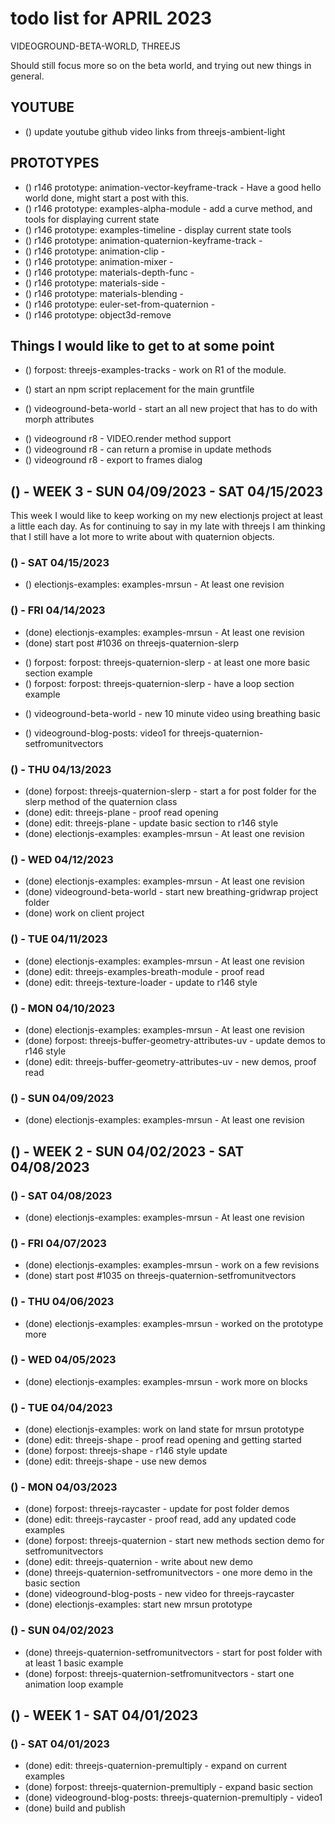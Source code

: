 # todo list for APRIL 2023

VIDEOGROUND-BETA-WORLD, THREEJS

Should still focus more so on the beta world, and trying out new things in general.

## YOUTUBE
* () update youtube github video links from threejs-ambient-light

## PROTOTYPES
* () r146 prototype: animation-vector-keyframe-track - Have a good hello world done, might start a post with this.
* () r146 prototype: examples-alpha-module - add a curve method, and tools for displaying current state
* () r146 prototype: examples-timeline - display current state tools
* () r146 prototype: animation-quaternion-keyframe-track -
* () r146 prototype: animation-clip -
* () r146 prototype: animation-mixer -
* () r146 prototype: materials-depth-func -
* () r146 prototype: materials-side - 
* () r146 prototype: materials-blending - 
* () r146 prototype: euler-set-from-quaternion -
* () r146 prototype: object3d-remove 

## Things I would like to get to at some point
<!-- forpost/tracks r1 and demos -->
* () forpost: threejs-examples-tracks - work on R1 of the module.
<!-- blog_posts npm script -->
* () start an npm script replacement for the main gruntfile 
<!-- videoground content -->
* () videoground-beta-world - start an all new project that has to do with morph attributes
<!-- videoground R8 -->
* () videoground r8 - VIDEO.render method support
* () videoground r8 - can return a promise in update methods
* () videoground r8 - export to frames dialog


<!-------- ----------
-- WEEK 3
---------- --------->
## () - WEEK 3 - SUN 04/09/2023 - SAT 04/15/2023

This week I would like to keep working on my new electionjs project at least a little each day. As for continuing to say in my late with threejs I am thinking that I still have a lot more to write about with quaternion objects.

### () - SAT 04/15/2023
<!-- electionjs examples -->
* () electionjs-examples: examples-mrsun - At least one revision

### () - FRI 04/14/2023
* (done) electionjs-examples: examples-mrsun - At least one revision
* (done) start post #1036 on threejs-quaternion-slerp
<!-- forpost/new -->
* () forpost: forpost: threejs-quaternion-slerp - at least one more basic section example
* () forpost: forpost: threejs-quaternion-slerp - have a loop section example
<!-- videoground-beta-world -->
* () videoground-beta-world - new 10 minute video using breathing basic
<!-- videoground-blog-posts -->
* () videoground-blog-posts: video1 for threejs-quaternion-setfromunitvectors

### () - THU 04/13/2023
* (done) forpost: threejs-quaternion-slerp - start a for post folder for the slerp method of the quaternion class
* (done) edit: threejs-plane - proof read opening
* (done) edit: threejs-plane - update basic section to r146 style
* (done) electionjs-examples: examples-mrsun - At least one revision

### () - WED 04/12/2023
* (done) electionjs-examples: examples-mrsun - At least one revision
* (done) videoground-beta-world - start new breathing-gridwrap project folder
* (done) work on client project

### () - TUE 04/11/2023
* (done) electionjs-examples: examples-mrsun - At least one revision
* (done) edit: threejs-examples-breath-module - proof read
* (done) edit: threejs-texture-loader - update to r146 style

### () - MON 04/10/2023
* (done) electionjs-examples: examples-mrsun - At least one revision
* (done) forpost: threejs-buffer-geometry-attributes-uv - update demos to r146 style
* (done) edit: threejs-buffer-geometry-attributes-uv - new demos, proof read

### () - SUN 04/09/2023
* (done) electionjs-examples: examples-mrsun - At least one revision


<!-------- ----------
-- WEEK 2
---------- --------->
## () - WEEK 2 - SUN 04/02/2023 - SAT 04/08/2023

### () - SAT 04/08/2023
* (done) electionjs-examples: examples-mrsun - At least one revision

### () - FRI 04/07/2023
* (done) electionjs-examples: examples-mrsun - work on a few revisions
* (done) start post #1035 on threejs-quaternion-setfromunitvectors

### () - THU 04/06/2023
* (done) electionjs-examples: examples-mrsun - worked on the prototype more

### () - WED 04/05/2023
* (done) electionjs-examples: examples-mrsun - work more on blocks

### () - TUE 04/04/2023
* (done) electionjs-examples: work on land state for mrsun prototype
* (done) edit: threejs-shape - proof read opening and getting started
* (done) forpost: threejs-shape - r146 style update
* (done) edit: threejs-shape - use new demos

### () - MON 04/03/2023
* (done) forpost: threejs-raycaster - update for post folder demos
* (done) edit: threejs-raycaster - proof read, add any updated code examples
* (done) forpost: threejs-quaternion - start new methods section demo for setfromunitvectors
* (done) edit: threejs-quaternion - write about new demo
* (done) threejs-quaternion-setfromunitvectors - one more demo in the basic section
* (done) videoground-blog-posts - new video for threejs-raycaster
* (done) electionjs-examples: start new mrsun prototype

### () - SUN 04/02/2023
* (done) threejs-quaternion-setfromunitvectors - start for post folder with at least 1 basic example
* (done) forpost: threejs-quaternion-setfromunitvectors - start one animation loop example

<!-------- ----------
-- WEEK 1
---------- --------->
## () - WEEK 1 - SAT 04/01/2023

### () - SAT 04/01/2023
* (done) edit: threejs-quaternion-premultiply - expand on current examples
* (done) forpost: threejs-quaternion-premultiply - expand basic section
* (done) videoground-blog-posts: threejs-quaternion-premultiply - video1<!--  site -->
* (done) build and publish

